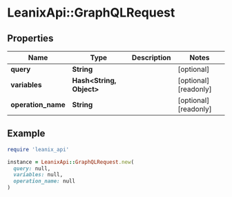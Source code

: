 # LeanixApi::GraphQLRequest

## Properties

| Name | Type | Description | Notes |
| ---- | ---- | ----------- | ----- |
| **query** | **String** |  | [optional] |
| **variables** | **Hash&lt;String, Object&gt;** |  | [optional][readonly] |
| **operation_name** | **String** |  | [optional][readonly] |

## Example

```ruby
require 'leanix_api'

instance = LeanixApi::GraphQLRequest.new(
  query: null,
  variables: null,
  operation_name: null
)
```

